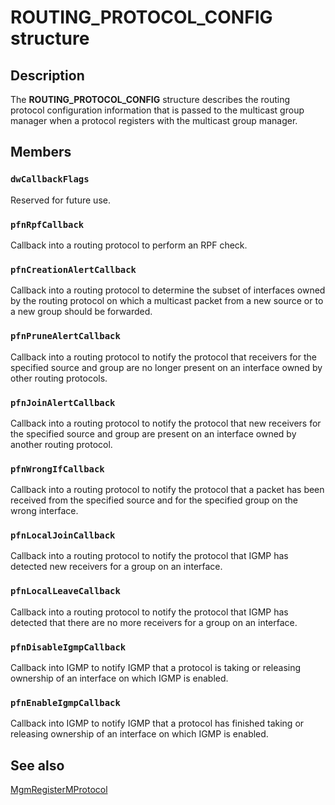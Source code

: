 # ROUTING_PROTOCOL_CONFIG structure

## Description

The
**ROUTING_PROTOCOL_CONFIG** structure describes the routing protocol configuration information that is passed to the multicast group manager when a protocol registers with the multicast group manager.

## Members

### `dwCallbackFlags`

Reserved for future use.

### `pfnRpfCallback`

Callback into a routing protocol to perform an RPF check.

### `pfnCreationAlertCallback`

Callback into a routing protocol to determine the subset of interfaces owned by the routing protocol on which a multicast packet from a new source or to a new group should be forwarded.

### `pfnPruneAlertCallback`

Callback into a routing protocol to notify the protocol that receivers for the specified source and group are no longer present on an interface owned by other routing protocols.

### `pfnJoinAlertCallback`

Callback into a routing protocol to notify the protocol that new receivers for the specified source and group are present on an interface owned by another routing protocol.

### `pfnWrongIfCallback`

Callback into a routing protocol to notify the protocol that a packet has been received from the specified source and for the specified group on the wrong interface.

### `pfnLocalJoinCallback`

Callback into a routing protocol to notify the protocol that IGMP has detected new receivers for a group on an interface.

### `pfnLocalLeaveCallback`

Callback into a routing protocol to notify the protocol that IGMP has detected that there are no more receivers for a group on an interface.

### `pfnDisableIgmpCallback`

Callback into IGMP to notify IGMP that a protocol is taking or releasing ownership of an interface on which IGMP is enabled.

### `pfnEnableIgmpCallback`

Callback into IGMP to notify IGMP that a protocol has finished taking or releasing ownership of an interface on which IGMP is enabled.

## See also

[MgmRegisterMProtocol](https://learn.microsoft.com/windows/desktop/api/mgm/nf-mgm-mgmregistermprotocol)